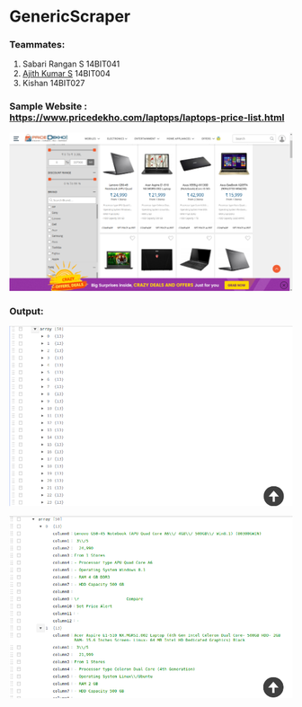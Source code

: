 # GenericScraper
### Teammates:
1. Sabari Rangan S 14BIT041
2. [Ajith Kumar S](https://www.github.com/ajithkumarsekar) 14BIT004
3. Kishan 14BIT027


### Sample Website : https://www.pricedekho.com/laptops/laptops-price-list.html
![pricedekho](/pictures/pic3.png)


### Output:
![sample picture 1](/pictures/pic1.png)

![sample picture 2](/pictures/pic2.png)


